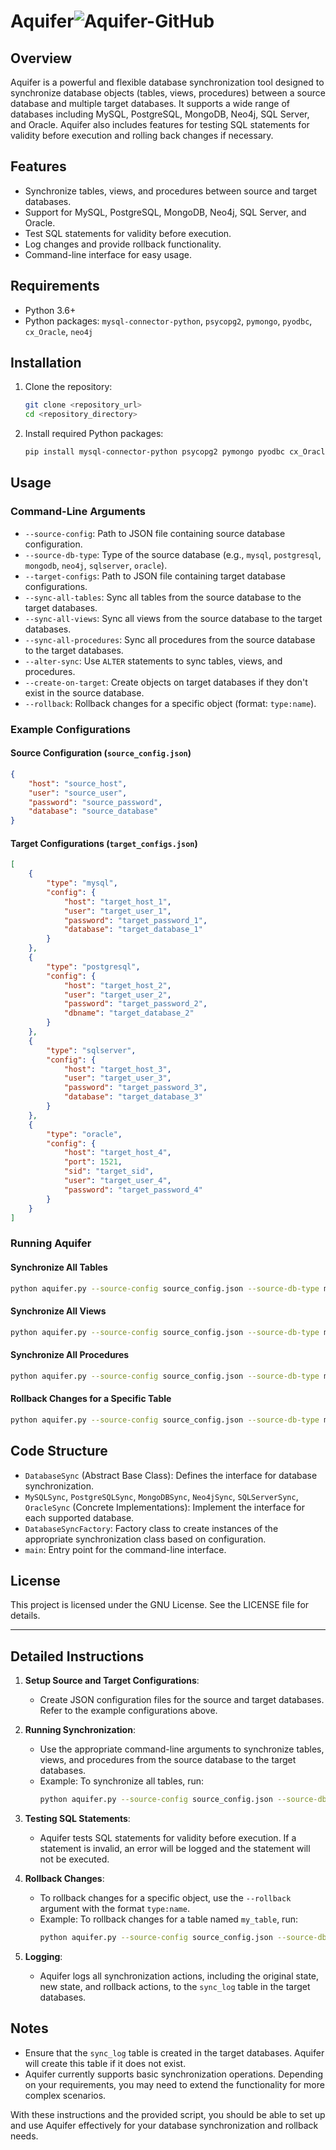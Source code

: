 
# Aquifer![Aquifer-GitHub](https://github.com/willmoebest/aquifer/assets/113856531/19557f45-b7ab-4b8a-8c27-4835fb776da3)


## Overview

Aquifer is a powerful and flexible database synchronization tool designed to synchronize database objects (tables, views, procedures) between a source database and multiple target databases. It supports a wide range of databases including MySQL, PostgreSQL, MongoDB, Neo4j, SQL Server, and Oracle. Aquifer also includes features for testing SQL statements for validity before execution and rolling back changes if necessary.

## Features

- Synchronize tables, views, and procedures between source and target databases.
- Support for MySQL, PostgreSQL, MongoDB, Neo4j, SQL Server, and Oracle.
- Test SQL statements for validity before execution.
- Log changes and provide rollback functionality.
- Command-line interface for easy usage.

## Requirements

- Python 3.6+
- Python packages: `mysql-connector-python`, `psycopg2`, `pymongo`, `pyodbc`, `cx_Oracle`, `neo4j`

## Installation

1. Clone the repository:

    ```sh
    git clone <repository_url>
    cd <repository_directory>
    ```

2. Install required Python packages:

    ```sh
    pip install mysql-connector-python psycopg2 pymongo pyodbc cx_Oracle neo4j
    ```

## Usage

### Command-Line Arguments

- `--source-config`: Path to JSON file containing source database configuration.
- `--source-db-type`: Type of the source database (e.g., `mysql`, `postgresql`, `mongodb`, `neo4j`, `sqlserver`, `oracle`).
- `--target-configs`: Path to JSON file containing target database configurations.
- `--sync-all-tables`: Sync all tables from the source database to the target databases.
- `--sync-all-views`: Sync all views from the source database to the target databases.
- `--sync-all-procedures`: Sync all procedures from the source database to the target databases.
- `--alter-sync`: Use `ALTER` statements to sync tables, views, and procedures.
- `--create-on-target`: Create objects on target databases if they don't exist in the source database.
- `--rollback`: Rollback changes for a specific object (format: `type:name`).

### Example Configurations

#### Source Configuration (`source_config.json`)

```json
{
    "host": "source_host",
    "user": "source_user",
    "password": "source_password",
    "database": "source_database"
}
```

#### Target Configurations (`target_configs.json`)

```json
[
    {
        "type": "mysql",
        "config": {
            "host": "target_host_1",
            "user": "target_user_1",
            "password": "target_password_1",
            "database": "target_database_1"
        }
    },
    {
        "type": "postgresql",
        "config": {
            "host": "target_host_2",
            "user": "target_user_2",
            "password": "target_password_2",
            "dbname": "target_database_2"
        }
    },
    {
        "type": "sqlserver",
        "config": {
            "host": "target_host_3",
            "user": "target_user_3",
            "password": "target_password_3",
            "database": "target_database_3"
        }
    },
    {
        "type": "oracle",
        "config": {
            "host": "target_host_4",
            "port": 1521,
            "sid": "target_sid",
            "user": "target_user_4",
            "password": "target_password_4"
        }
    }
]
```

### Running Aquifer

#### Synchronize All Tables

```sh
python aquifer.py --source-config source_config.json --source-db-type mysql --target-configs target_configs.json --sync-all-tables
```

#### Synchronize All Views

```sh
python aquifer.py --source-config source_config.json --source-db-type mysql --target-configs target_configs.json --sync-all-views
```

#### Synchronize All Procedures

```sh
python aquifer.py --source-config source_config.json --source-db-type mysql --target-configs target_configs.json --sync-all-procedures
```

#### Rollback Changes for a Specific Table

```sh
python aquifer.py --source-config source_config.json --source-db-type mysql --target-configs target_configs.json --rollback table:my_table
```

## Code Structure

- `DatabaseSync` (Abstract Base Class): Defines the interface for database synchronization.
- `MySQLSync`, `PostgreSQLSync`, `MongoDBSync`, `Neo4jSync`, `SQLServerSync`, `OracleSync` (Concrete Implementations): Implement the interface for each supported database.
- `DatabaseSyncFactory`: Factory class to create instances of the appropriate synchronization class based on configuration.
- `main`: Entry point for the command-line interface.

## License

This project is licensed under the GNU License. See the LICENSE file for details.

---

## Detailed Instructions

1. **Setup Source and Target Configurations**:
    - Create JSON configuration files for the source and target databases. Refer to the example configurations above.

2. **Running Synchronization**:
    - Use the appropriate command-line arguments to synchronize tables, views, and procedures from the source database to the target databases.
    - Example: To synchronize all tables, run:
        ```sh
        python aquifer.py --source-config source_config.json --source-db-type mysql --target-configs target_configs.json --sync-all-tables
        ```

3. **Testing SQL Statements**:
    - Aquifer tests SQL statements for validity before execution. If a statement is invalid, an error will be logged and the statement will not be executed.

4. **Rollback Changes**:
    - To rollback changes for a specific object, use the `--rollback` argument with the format `type:name`.
    - Example: To rollback changes for a table named `my_table`, run:
        ```sh
        python aquifer.py --source-config source_config.json --source-db-type mysql --target-configs target_configs.json --rollback table:my_table
        ```

5. **Logging**:
    - Aquifer logs all synchronization actions, including the original state, new state, and rollback actions, to the `sync_log` table in the target databases.

## Notes

- Ensure that the `sync_log` table is created in the target databases. Aquifer will create this table if it does not exist.
- Aquifer currently supports basic synchronization operations. Depending on your requirements, you may need to extend the functionality for more complex scenarios.

With these instructions and the provided script, you should be able to set up and use Aquifer effectively for your database synchronization and rollback needs.
